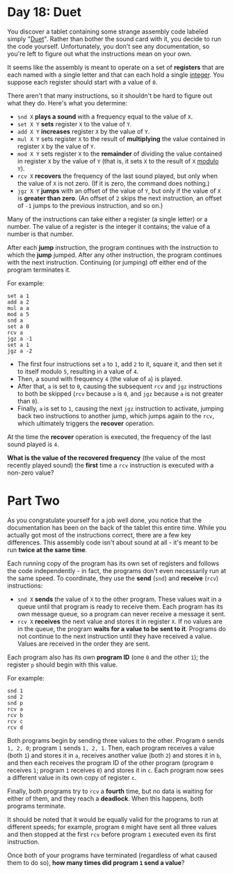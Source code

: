 # Day 18: Duet
You discover a tablet containing some strange assembly code labeled simply "[Duet](https://en.wikipedia.org/wiki/Duet)". 
Rather than bother the sound card with it, you decide to run the code yourself. Unfortunately, you don't see any 
documentation, so you're left to figure out what the instructions mean on your own.

It seems like the assembly is meant to operate on a set of **registers** that are each named with a single letter and 
that can each hold a single [integer](https://en.wikipedia.org/wiki/Integer). You suppose each register should start 
with a value of `0`.

There aren't that many instructions, so it shouldn't be hard to figure out what they do. Here's what you determine:
* `snd X` **plays a sound** with a frequency equal to the value of `X`.
* `set X Y` **sets** register `X` to the value of `Y`.
* `add X Y` **increases** register `X` by the value of `Y`.
* `mul X Y` sets register `X` to the result of **multiplying** the value contained in register `X` by the value of `Y`.
* `mod X Y` sets register `X` to the **remainder** of dividing the value contained in register `X` by the value of `Y` 
(that is, it sets `X` to the result of `X` [modulo](https://en.wikipedia.org/wiki/Modulo_operation) `Y`).
* `rcv X` **recovers** the frequency of the last sound played, but only when the value of `X` is not zero. (If it is 
zero, the command does nothing.)
* `jgz X Y` **jumps** with an offset of the value of `Y`, but only if the value of `X` is **greater than zero**. (An 
offset of `2` skips the next instruction, an offset of `-1` jumps to the previous instruction, and so on.)

Many of the instructions can take either a register (a single letter) or a number. The value of a register is the 
integer it contains; the value of a number is that number.

After each **jump** instruction, the program continues with the instruction to which the **jump** jumped. After any 
other instruction, the program continues with the next instruction. Continuing (or jumping) off either end of the 
program terminates it.

For example:
```
set a 1
add a 2
mul a a
mod a 5
snd a
set a 0
rcv a
jgz a -1
set a 1
jgz a -2
```
* The first four instructions set `a` to `1`, add `2` to it, square it, and then set it to itself modulo `5`, resulting 
in a value of `4`.
* Then, a sound with frequency `4` (the value of `a`) is played.
* After that, `a` is set to `0`, causing the subsequent `rcv` and `jgz` instructions to both be skipped (`rcv` because 
`a` is `0`, and `jgz` because `a` is not greater than `0`).
* Finally, `a` is set to `1`, causing the next `jgz` instruction to activate, jumping back two instructions to another 
jump, which jumps again to the `rcv`, which ultimately triggers the **recover** operation.

At the time the **recover** operation is executed, the frequency of the last sound played is `4`.

**What is the value of the recovered frequency** (the value of the most recently played sound) the **first** time a `rcv` 
instruction is executed with a non-zero value?

# Part Two
As you congratulate yourself for a job well done, you notice that the documentation has been on the back of the tablet 
this entire time. While you actually got most of the instructions correct, there are a few key differences. This 
assembly code isn't about sound at all - it's meant to be run **twice at the same time**.

Each running copy of the program has its own set of registers and follows the code independently - in fact, the programs 
don't even necessarily run at the same speed. To coordinate, they use the **send** (`snd`) and **receive** (`rcv`) 
instructions:
* `snd X` **sends** the value of `X` to the other program. These values wait in a queue until that program is ready to 
receive them. Each program has its own message queue, so a program can never receive a message it sent.
* `rcv X` **receives** the next value and stores it in register `X`. If no values are in the queue, the program **waits 
for a value to be sent to it**. Programs do not continue to the next instruction until they have received a value. 
Values are received in the order they are sent.

Each program also has its own **program ID** (one `0` and the other `1`); the register `p` should begin with this value.

For example:
```
snd 1
snd 2
snd p
rcv a
rcv b
rcv c
rcv d
```
Both programs begin by sending three values to the other. Program `0` sends `1, 2, 0`; program `1` sends `1, 2, 1`. 
Then, each program receives a value (both `1`) and stores it in `a`, receives another value (both `2`) and stores it in 
`b`, and then each receives the program ID of the other program (program `0` receives `1`; program `1` receives `0`) and 
stores it in `c`. Each program now sees a different value in its own copy of register `c`.

Finally, both programs try to `rcv` a **fourth** time, but no data is waiting for either of them, and they reach a 
**deadlock**. When this happens, both programs terminate.

It should be noted that it would be equally valid for the programs to run at different speeds; for example, program `0` 
might have sent all three values and then stopped at the first `rcv` before program `1` executed even its first 
instruction.

Once both of your programs have terminated (regardless of what caused them to do so), **how many times did program `1` 
send a value**?

